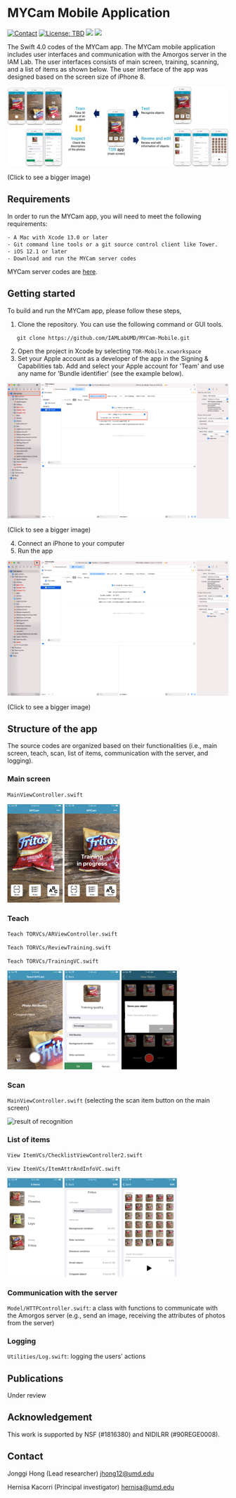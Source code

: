 # MYCam Mobile Application
<a href="https://jonggi.github.io"><img src="https://img.shields.io/badge/contact-Jonggi Hong-blue.svg?style=flat" alt="Contact"/></a>
<a href="LICENSE.md"><img src="https://img.shields.io/badge/license-TBD-red.svg?style=flat" alt="License: TBD"/></a>
<img src="https://img.shields.io/badge/platform-ios-green"/> 
<img src="https://img.shields.io/badge/language-swift 4.0-lightblue"/>

The Swift 4.0 codes of the MYCam app. The MYCam mobile application includes user interfaces and communication with the Amorgos server in the IAM Lab.
The user interfaces consists of main screen, training, scanning, and a list of items as shown below. The user interface of the app was designed based on the screen size of iPhone 8.

<p align="center">
  <img src="Docs/overview.jpg" alt="Overview of the MYCam app">

(Click to see a bigger image)
</p>

## Requirements
In order to run the MYCam app, you will need to meet the following requirements:
```
- A Mac with Xcode 13.0 or later
- Git command line tools or a git source control client like Tower. 
- iOS 12.1 or later
- Download and run the MYCam server codes
```
MYCam server codes are [here](https://github.com/IAMLabUMD/MYCam-Server).

## Getting started
To build and run the MYCam app, please follow these steps,
1. Clone the repository. You can use the following command or GUI tools.
```
   git clone https://github.com/IAMLabUMD/MYCam-Mobile.git
```
2. Open the project in Xcode by selecting `TOR-Mobile.xcworkspace`
3. Set your Apple account as a developer of the app in the Signing & Capabilities tab. Add and select your Apple account for 'Team' and use any name for 'Bundle identifier' (see the example below).

<p align="center">
  <img src="Docs/signing.png" alt="Signing and capabilities">

(Click to see a bigger image)
</p>

4. Connect an iPhone to your computer
5. Run the app

<p align="center">
  <img src="Docs/run.png" alt="Signing and capabilities">

(Click to see a bigger image)
</p>

## Structure of the app
The source codes are organized based on their functionalities (i.e., main screen, teach, scan, list of items, communication with the server, and logging). 

### Main screen
`MainViewController.swift`

<img src="Docs/Screenshots/main.PNG" width="25%" alt="main screen"> <img src="Docs/Screenshots/main_inprogress.PNG" width="25%" alt="main screen when training is in progress">

 


### Teach
`Teach TORVCs/ARViewController.swift`

`Teach TORVCs/ReviewTraining.swift`

`Teach TORVCs/TrainingVC.swift`

<img src="Docs/Screenshots/train_feedback.PNG" width="25%" alt="training interface with feedback"> <img src="Docs/Screenshots/train_review.PNG" width="25%" alt="review with attributes"> <img src="Docs/Screenshots/train_enter_name.PNG" width="25%" alt="enter the name of the object">

### Scan
`MainViewController.swift` (selecting the scan item button on the main screen)

<img src="Docs/Screenshots/scan.PNG" width="25%" alt="result of recognition">

### List of items
`View ItemVCs/ChecklistViewController2.swift`

`View ItemVCs/ItemAttrAndInfoVC.swift`

<img src="Docs/Screenshots/list.PNG" width="25%" alt="list of items"> <img src="Docs/Screenshots/list_info.PNG" width="25%" alt="information of an object"> <img src="Docs/Screenshots/list_info2.PNG" width="25%" alt="information of an object">

### Communication with the server
`Model/HTTPController.swift`: a class with functions to communicate with the Amorgos server (e.g., send an image, receiving the attributes of photos from the server)

### Logging
`Utilities/Log.swift`: logging the users' actions

## Publications
Under review

## Acknowledgement
This work is supported by NSF (#1816380) and NIDILRR (#90REGE0008).

## Contact
Jonggi Hong (Lead researcher) <jhong12@umd.edu>

Hernisa Kacorri (Principal investigator) <hernisa@umd.edu>